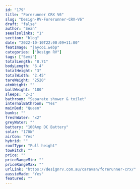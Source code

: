 ```yaml
---
id: "179"
title: "Forerunner CRX V6"
slug: "Design-RV-Forerunner-CRX-V6"
draft: "false"
author: "Sean"
seealsolinks: "1"
section: "blog"
date: "2022-10-10T22:00:09+11:00"
featImage: "jayco1.webp"
categories: ["Design RV"]
tags: ["Semi"]
totalLength: "8.71"
bodyLength: "6.4"
totalHeight: "3"
totalWidth: "2.45"
tareWeight: "2520"
atmWeight: ""
ballWeight: "180"
sleeps: "2-3"
bathroom: "Separate shower & toilet"
internalBathroom: "Yes"
mainBed: "Queen"
bunks: ""
freshWater: "x2"
greyWater: ""
battery: "100Amp DC Battery"
solar: "170W"
airCon: "Yes"
hybrid: ""
roofType: "Full height"
towHitch: ""
price: ""
priceRangeMin: ""
priceRangeMax: ""
urlLink: "https://designrv.com.au/caravan/forerunner-crx/"
aussieMade: "Yes"
featured: ""
---
```

